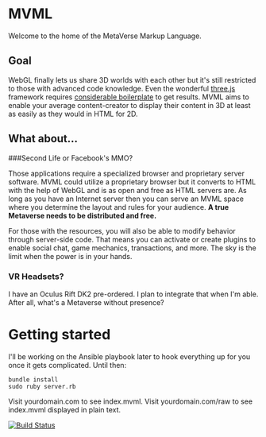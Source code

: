 # MVML

Welcome to the home of the MetaVerse Markup Language.

## Goal

WebGL finally lets us share 3D worlds with each other but it's still restricted to those with advanced code knowledge. Even the wonderful [three.js](http://threejs.org/) framework requires [considerable boilerplate](http://jsfiddle.net/5hgbu/) to get results. MVML aims to enable your average content-creator to display their content in 3D at least as easily as they would in HTML for 2D.

## What about...

###Second Life or Facebook's MMO?

Those applications require a specialized browser and proprietary server software. MVML could utilize a proprietary browser but it converts to HTML with the help of WebGL and is as open and free as HTML servers are. As long as you have an Internet server then you can serve an MVML space where you determine the layout and rules for your audience. **A true Metaverse needs to be distributed and free.**

For those with the resources, you will also be able to modify behavior through server-side code. That means you can activate or create plugins to enable social chat, game mechanics, transactions, and more. The sky is the limit when the power is in your hands.

### VR Headsets?

I have an Oculus Rift DK2 pre-ordered. I plan to integrate that when I'm able. After all, what's a Metaverse without presence?

# Getting started

I'll be working on the Ansible playbook later to hook everything up for you once it gets complicated. Until then:

```
bundle install
sudo ruby server.rb
```

Visit yourdomain.com to see index.mvml. Visit yourdomain.com/raw to see index.mvml displayed in plain text.

<!--```
cd ansible
sudo ansible-playbook -i hosts server.yml
```-->

[![Build Status](https://secure.travis-ci.org/JScott/mvml.png)](http://travis-ci.org/JScott/mvml)
